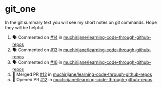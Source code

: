 # git_one
In the git summary text you will see my short notes on git commands. Hope they will be helpful.

<!--START_SECTION:activity-->
1. 🗣 Commented on [#14](https://github.com/muchirijane/learning-code-through-github-repos/issues/14) in [muchirijane/learning-code-through-github-repos](https://github.com/muchirijane/learning-code-through-github-repos)
2. 🗣 Commented on [#13](https://github.com/muchirijane/learning-code-through-github-repos/issues/13) in [muchirijane/learning-code-through-github-repos](https://github.com/muchirijane/learning-code-through-github-repos)
3. 🗣 Commented on [#10](https://github.com/muchirijane/learning-code-through-github-repos/issues/10) in [muchirijane/learning-code-through-github-repos](https://github.com/muchirijane/learning-code-through-github-repos)
4. 🎉 Merged PR [#12](https://github.com/muchirijane/learning-code-through-github-repos/pull/12) in [muchirijane/learning-code-through-github-repos](https://github.com/muchirijane/learning-code-through-github-repos)
5. 💪 Opened PR [#12](https://github.com/muchirijane/learning-code-through-github-repos/pull/12) in [muchirijane/learning-code-through-github-repos](https://github.com/muchirijane/learning-code-through-github-repos)
<!--END_SECTION:activity-->

